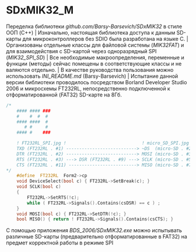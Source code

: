 # SDxMIK32_M
Переделка библиотеки *github.com/Barsy-Barsevich/SDxMIK32* в стиле ООП (C++) | 
Изначально, настоящая библиотека доступа к данным SD-карты для микроконтроллеров без SDIO была разработана на языке C. | 
Организованы отдельные классы для файловой системы (*MIK32FAT*) и для взаимодействия с SD-картой через одноразрядный SPI (*MIK32_SPI_SD*) | 
Все необходимые макроопределения, переменные и функции (методы) сейчас помещены в соответствующие классы и не валяются отдельно. | 
В качестве руководства пользования можно использовать *INI_README.md* (Barsy-Barsevich) | 
Испытание данной версии библиотеки проводилось посредством Borland Developer Studio 2006 и микросхемы FT232RL, непосредственно подключенной к отформатированной (FAT32) SD-карте на 8Гб.
```cpp
/*
    #### #### ###
    #    #  #  #
    #### ####  #
       # #     #
    #### #    ###

    ! FT232RL_SPI.jpg !                             ! micro_SD_SPI.jpg !
    TXD (FT232RL . #1) ---------------------------> ~DS  (micro-SD . #2)
    DTR (FT232RL . #2) ---------------------------> MOSI (micro-SD . #3)
    RTS (FT232RL . #3) ---> DSR (FT232RL . #9) ---> SCLK (micro-SD . #5)
    CTS (FT232RL . #11) --------------------------> MISO (micro-SD . #7)
*/
    #define  FT232RL  Form2->cp
    void DeviceSelect(bool c) { FT232RL->SetBreak(c); }
    void SCLK(bool c)
    {
        FT232RL->SetRTS(!c);
        while ( FT232RL->Signals().Contains(csDSR) == c ) ;
    }
    void MOSI(bool c) { FT232RL->SetDTR(!c); }
    bool MISO() { return ! FT232RL->Signals().Contains(csCTS); }
```
С помощью приложения *BDS_2006/SDxMIK32.exe* можно испытывать различные SD-карты (предварительно отформатированные в FAT32) на предмет корректной работы в режиме SPI
